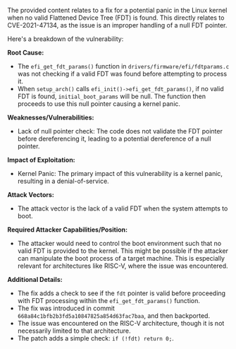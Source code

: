 The provided content relates to a fix for a potential panic in the Linux kernel when no valid Flattened Device Tree (FDT) is found. This directly relates to CVE-2021-47134, as the issue is an improper handling of a null FDT pointer.

Here's a breakdown of the vulnerability:

**Root Cause:**
- The `efi_get_fdt_params()` function in `drivers/firmware/efi/fdtparams.c` was not checking if a valid FDT was found before attempting to process it.
- When `setup_arch()` calls `efi_init()->efi_get_fdt_params()`, if no valid FDT is found, `initial_boot_params` will be null. The function then proceeds to use this null pointer causing a kernel panic.

**Weaknesses/Vulnerabilities:**
- Lack of null pointer check: The code does not validate the FDT pointer before dereferencing it, leading to a potential dereference of a null pointer.

**Impact of Exploitation:**
- Kernel Panic: The primary impact of this vulnerability is a kernel panic, resulting in a denial-of-service.

**Attack Vectors:**
- The attack vector is the lack of a valid FDT when the system attempts to boot.

**Required Attacker Capabilities/Position:**
- The attacker would need to control the boot environment such that no valid FDT is provided to the kernel. This might be possible if the attacker can manipulate the boot process of a target machine. This is especially relevant for architectures like RISC-V, where the issue was encountered.

**Additional Details:**
- The fix adds a check to see if the `fdt` pointer is valid before proceeding with FDT processing within the `efi_get_fdt_params()` function.
- The fix was introduced in commit `668a84c1bfb2b3fd5a10847825a854d63fac7baa`, and then backported.
- The issue was encountered on the RISC-V architecture, though it is not necessarily limited to that architecture.
- The patch adds a simple check: `if (!fdt) return 0;`.